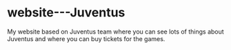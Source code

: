 # website---Juventus
My website based on Juventus team where you can see lots of things about Juventus and where you can buy tickets for the games.
